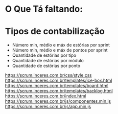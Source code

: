 # O Que Tá faltando:

# Tipos de contabilização

* Número min, médio e máx de estórias por sprint
* Número min, médio e máx de pontos por sprint
* Quantidade de estórias por tipo
* Quantidade de estórias por módulo
* Quantidade de estórias por ponto


https://scrum.inceres.com.br/css/style.css
https://scrum.inceres.com.br/templates/ice-box.html
https://scrum.inceres.com.br/templates/board.html
https://scrum.inceres.com.br/templates/backlog.html
https://scrum.inceres.com.br/index.html
https://scrum.inceres.com.br/js/componentes.min.js
https://scrum.inceres.com.br/js/app.min.js
